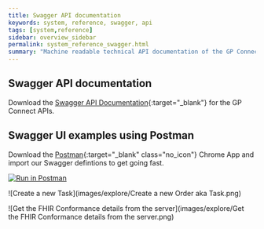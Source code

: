 ```yaml
---
title: Swagger API documentation
keywords: system, reference, swagger, api
tags: [system,reference]
sidebar: overview_sidebar
permalink: system_reference_swagger.html
summary: "Machine readable technical API documentation of the GP Connect FHIR API"
---
```


## Swagger API documentation ##

Download the [Swagger API Documentation](downloads/swagger/swagger.json){:target="_blank"} for the GP Connect APIs.

## Swagger UI examples using Postman ##

Download the [Postman](https://www.getpostman.com/){:target="_blank" class="no_icon"} Chrome App and import our Swagger defintions to get going fast.

[![Run in Postman](https://run.pstmn.io/button.svg)](https://app.getpostman.com/run-collection/f715064af7bd771b5124)

![Create a new Task](images/explore/Create a new Order aka Task.png)

![Get the FHIR Conformance details from the server](images/explore/Get the FHIR Conformance details from the server.png)